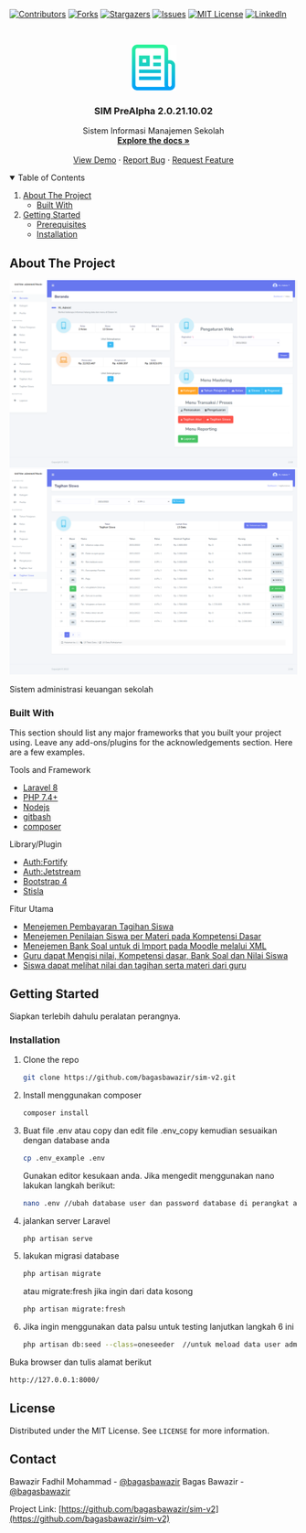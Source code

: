 <!--
*** Thanks for checking out the Best-README-Template. If you have a suggestion
*** that would make this better, please fork the repo and create a pull request
*** or simply open an issue with the tag "enhancement".
*** Thanks again! Now go create something AMAZING! :D
-->



<!-- PROJECT SHIELDS -->
<!--
*** I'm using markdown "reference style" links for readability.
*** Reference links are enclosed in brackets [ ] instead of parentheses ( ).
*** See the bottom of this document for the declaration of the reference variables
*** for contributors-url, forks-url, etc. This is an optional, concise syntax you may use.
*** https://www.markdownguide.org/basic-syntax/#reference-style-links
-->
[![Contributors][contributors-shield]][contributors-url]
[![Forks][forks-shield]][forks-url]
[![Stargazers][stars-shield]][stars-url]
[![Issues][issues-shield]][issues-url]
[![MIT License][license-shield]][license-url]
[![LinkedIn][linkedin-shield]][linkedin-url]



<!-- PROJECT LOGO -->
<br />
<p align="center">
  <a href="https://github.com/bagasbawazir/README-TEMPLATE-laravel">
    <img src="images/logo.png" alt="Logo" width="80" height="80">
  </a>

  <h3 align="center">SIM PreAlpha 2.0.21.10.02</h3>

  <p align="center">
   Sistem Informasi Manajemen Sekolah
    <br />
    <a href="https://github.com/bagasbawazir/sim-v2"><strong>Explore the docs »</strong></a>
    <br />
    <br />
    <a href="https://sim.baemon.web.id/">View Demo</a>
    ·
    <a href="https://twitter.com/bagasbawazir">Report Bug</a>
    ·
    <a href="https://twitter.com/bagasbawazir">Request Feature</a>
  </p>
</p>



<!-- TABLE OF CONTENTS -->
<details open="open">
  <summary>Table of Contents</summary>
  <ol>
    <li>
      <a href="#about-the-project">About The Project</a>
      <ul>
        <li><a href="#built-with">Built With</a></li>
      </ul>
    </li>
    <li>
      <a href="#getting-started">Getting Started</a>
      <ul>
        <li><a href="#prerequisites">Prerequisites</a></li>
        <li><a href="#installation">Installation</a></li>
      </ul>
    </li>
  </ol>
</details>



<!-- ABOUT THE PROJECT -->
## About The Project

[![Product Name Screen Shot][product-screenshot-dashboardlm2]](https://github.com/bagasbawazir/sim-v2)
[![Product Name Screen Shot][product-screenshot-dashboardlm3]](https://github.com/bagasbawazir/sim-v2)
<!-- [![Product Name Screen Shot][product-classdiagram1]](https://github.com/bagasbawazir/sim-v2) -->

Sistem administrasi keuangan sekolah

### Built With

This section should list any major frameworks that you built your project using. Leave any add-ons/plugins for the acknowledgements section. Here are a few examples.
<!-- * [Bootstrap](https://getbootstrap.com) -->
<!-- * [JQuery](https://jquery.com) -->
Tools and Framework
* [Laravel 8](https://laravel.com)
* [PHP 7.4+](https://php.net)
* [Nodejs](https://node.js)
* [gitbash](https://git-scm.com/downloads)
* [composer](https://getcomposer.org/)

Library/Plugin
* [Auth:Fortify](#)
* [Auth:Jetstream](#)
* [Bootstrap 4](https://getbootstrap.com/docs/4.0/getting-started/introduction/)
* [Stisla](https://github.com/stisla/stisla)


Fitur Utama
* [Menejemen Pembayaran Tagihan Siswa](#)
* [Menejemen Penilaian Siswa per Materi pada Kompetensi Dasar](#)
* [Menejemen Bank Soal untuk di Import pada Moodle melalui XML](#)
* [Guru dapat Mengisi nilai, Kompetensi dasar, Bank Soal dan Nilai Siswa](#)
* [Siswa dapat melihat nilai dan tagihan serta materi dari guru](#)

<!-- GETTING STARTED -->
## Getting Started

Siapkan terlebih dahulu peralatan perangnya.

<!-- ### Prerequisites

This is an example of how to list things you need to use the software and how to install them.
* npm
  ```sh
  npm install npm@latest -g
  ``` -->

### Installation

<!-- 1. Get a free API Key at [https://example.com](https://example.com) -->
1. Clone the repo
   ```sh
   git clone https://github.com/bagasbawazir/sim-v2.git
   ```
2. Install menggunakan composer
   ```sh
   composer install
   ```
3. Buat file .env atau copy dan edit file .env_copy kemudian sesuaikan dengan database anda
   ```sh
   cp .env_example .env 
   ```
   Gunakan editor kesukaan anda. Jika mengedit menggunakan nano lakukan langkah berikut:

   ```sh
   nano .env //ubah database user dan password database di perangkat anda
   ```

4. jalankan server Laravel
   ```sh
   php artisan serve
   ```
5. lakukan migrasi database
   ```sh
   php artisan migrate
   ```
   atau migrate:fresh jika ingin dari data kosong
   ```sh
   php artisan migrate:fresh
   ```
6. Jika ingin menggunakan data palsu untuk testing lanjutkan langkah 6 ini
   ```sh
   php artisan db:seed --class=oneseeder  //untuk meload data user admin@gmail.com pass 12345678
   ```
   

   

Buka browser dan tulis alamat berikut
   
   ```sh
   http://127.0.0.1:8000/
   ```


<!-- LICENSE -->
## License

Distributed under the MIT License. See `LICENSE` for more information.



<!-- CONTACT -->
## Contact

Bawazir Fadhil Mohammad - [@bagasbawazir](https://twitter.com/bagasbawazir) 
Bagas Bawazir - [@bagasbawazir](https://www.instagram.com/bagasbawazir/) 

Project Link: [https://github.com/bagasbawazir/sim-v2](https://github.com/bagasbawazir/sim-v2)






<!-- MARKDOWN LINKS & IMAGES -->
<!-- https://www.markdownguide.org/basic-syntax/#reference-style-links -->
[contributors-shield]: https://img.shields.io/github/contributors/bagasbawazir/sim-v2.svg?style=for-the-badge
[contributors-url]: https://github.com/bagasbawazir/sim-v2/graphs/contributors
[forks-shield]: https://img.shields.io/github/forks/bagasbawazir/sim-v2.svg?style=for-the-badge
[forks-url]: https://github.com/bagasbawazir/sim-v2/network/members
[stars-shield]: https://img.shields.io/github/stars/bagasbawazir/sim-v2.svg?style=for-the-badge
[stars-url]: https://github.com/bagasbawazir/sim-v2/stargazers
[issues-shield]: https://img.shields.io/github/issues/bagasbawazir/sim-v2.svg?style=for-the-badge
[issues-url]: https://github.com/bagasbawazir/sim-v2/issues
[license-shield]: https://img.shields.io/github/license/bagasbawazir/sim-v2.svg?style=for-the-badge
[license-url]: https://github.com/bagasbawazir/sim-v2/blob/master/LICENSE.txt
[linkedin-shield]: https://img.shields.io/badge/-LinkedIn-black.svg?style=for-the-badge&logo=linkedin&colorB=555
[linkedin-url]: https://www.instagram.com/bagasbawazir/
[product-screenshot-dashboardlm2]: images/dashboardlm2.png
[product-screenshot-dashboardlm3]: images/dashboardlm3.png
[product-screenshot-classdiagram1]: images/class_diagram1.png

